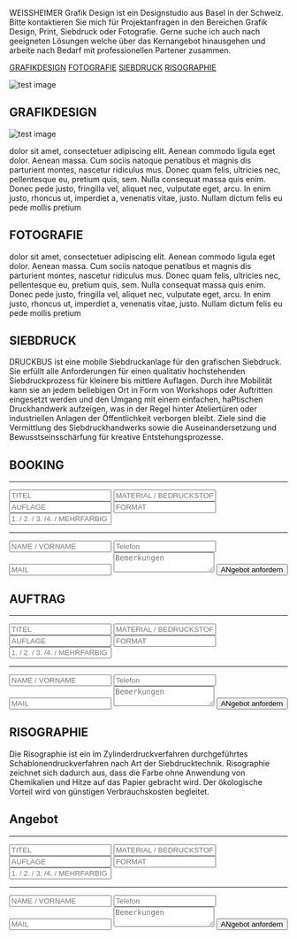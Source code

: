 WEISSHEIMER Grafik Design ist ein Designstudio aus Basel in der Schweiz.
Bitte kontaktieren Sie mich für Projektanfragen in den Bereichen Grafik Design, Print, Siebdruck oder Fotografie. Gerne suche ich auch nach geeigneten Lösungen welche über das Kernangebot hinausgehen und arbeite nach Bedarf mit professionellen Partener zusammen.

[GRAFIKDESIGN](#GRAFIKDESIGN) [FOTOGRAFIE](#FOTOGRAFIE) [SIEBDRUCK](#SIEBDRUCK) [RISOGRAPHIE](#RISOGRAPHIE)

![test image](img/07_theglue_songbook/20140214_gw_gluebalisation__MG_0418.jpg)

## <a name="GRAFIKDESIGN"></a>GRAFIKDESIGN

![test image](img/07_theglue_songbook/20140214_gw_gluebalisation__MG_0418.jpg)

dolor sit amet, consectetuer adipiscing elit. Aenean commodo ligula eget dolor. Aenean massa. Cum sociis natoque penatibus et magnis dis parturient montes, nascetur ridiculus mus. Donec quam felis, ultricies nec, pellentesque eu, pretium quis, sem. Nulla consequat massa quis enim. Donec pede justo, fringilla vel, aliquet nec, vulputate eget, arcu. In enim justo, rhoncus ut, imperdiet a, venenatis vitae, justo. Nullam dictum felis eu pede mollis pretium

## <a name="FOTOGRAFIE"></a>FOTOGRAFIE 

dolor sit amet, consectetuer adipiscing elit. Aenean commodo ligula eget dolor. Aenean massa. Cum sociis natoque penatibus et magnis dis parturient montes, nascetur ridiculus mus. Donec quam felis, ultricies nec, pellentesque eu, pretium quis, sem. Nulla consequat massa quis enim. Donec pede justo, fringilla vel, aliquet nec, vulputate eget, arcu. In enim justo, rhoncus ut, imperdiet a, venenatis vitae, justo. Nullam dictum felis eu pede mollis pretium

## <a name="SIEBDRUCK"></a>SIEBDRUCK 

DRUCKBUS ist eine mobile Siebdruckanlage für den grafischen Siebdruck. Sie erfüllt alle Anforderungen für einen qualitativ hochstehenden Siebdruckprozess für kleinere bis mittlere Auflagen. 
Durch ihre Mobilität kann sie an jedem beliebigen Ort in Form von Workshops oder Auftritten eingesetzt werden und den Umgang mit einem einfachen, haPtischen Druckhandwerk aufzeigen, was in der Regel hinter Ateliertüren oder industriellen Anlagen der Öffentlichkeit verborgen bleibt. Ziele sind die Vermittlung des Siebdruckhandwerks sowie die Auseinandersetzung und Bewusstseinsschärfung für kreative Entstehungsprozesse.

## <a name="BOOKING"></a>BOOKING

<form action="https://forms.brace.io/mail@weissheimer.ch" method="POST">
	<hr>
    <input type="text" name="titel" placeholder="TITEL">
    <input type="text" name="material" placeholder="MATERIAL / BEDRUCKSTOFF">
    <input type="text" name="auflage" placeholder="AUFLAGE">
    <input type="text" name="format" placeholder="FORMAT"> 
    <input type="text" name="farbe" placeholder="1. / 2. / 3. /4. / MEHRFARBIG">
    <hr>
    <input type="text" name="name" placeholder="NAME / VORNAME">
    <input type="text" name="telefon" placeholder="Telefon">
    <input type="email" name="_replyto" placeholder="MAIL">
    <textarea name="bemerkungen" placeholder="Bemerkungen"></textarea>
    <button type="submit">ANgebot anfordern</button>
</form>

## <a name="AUFTRAG"></a>AUFTRAG

<form action="https://forms.brace.io/mail@weissheimer.ch" method="POST">
    <hr>
    <input type="text" name="titel" placeholder="TITEL">
    <input type="text" name="material" placeholder="MATERIAL / BEDRUCKSTOFF">
    <input type="text" name="auflage" placeholder="AUFLAGE">
    <input type="text" name="format" placeholder="FORMAT"> 
    <input type="text" name="farbe" placeholder="1. / 2. / 3. /4. / MEHRFARBIG">
    <hr>
    <input type="text" name="name" placeholder="NAME / VORNAME">
    <input type="text" name="telefon" placeholder="Telefon">
    <input type="email" name="_replyto" placeholder="MAIL">
    <textarea name="bemerkungen" placeholder="Bemerkungen"></textarea>
    <button type="submit">ANgebot anfordern</button>
</form>

## <a name="RISOGRAPHIE"></a>RISOGRAPHIE 

Die Risographie ist ein im Zylinderdruckverfahren durchgeführtes Schablonendruckverfahren nach Art der Siebdrucktechnik. Risographie zeichnet sich dadurch aus, dass die Farbe ohne Anwendung von Chemikalien und Hitze auf das Papier gebracht wird. Der ökologische Vorteil wird von günstigen Verbrauchskosten begleitet.


## <a name="angebot"></a>Angebot

<form action="https://forms.brace.io/mail@weissheimer.ch" method="POST">
    <hr>
    <input type="text" name="titel" placeholder="TITEL">
    <input type="text" name="material" placeholder="MATERIAL / BEDRUCKSTOFF">
    <input type="text" name="auflage" placeholder="AUFLAGE">
    <input type="text" name="format" placeholder="FORMAT"> 
    <input type="text" name="farbe" placeholder="1. / 2. / 3. /4. / MEHRFARBIG">
    <hr>
    <input type="text" name="name" placeholder="NAME / VORNAME">
    <input type="text" name="telefon" placeholder="Telefon">
    <input type="email" name="_replyto" placeholder="MAIL">
    <textarea name="bemerkungen" placeholder="Bemerkungen"></textarea>
    <button type="submit">ANgebot anfordern</button>
</form>